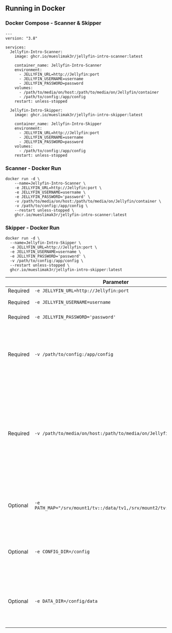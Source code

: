 ## Running in Docker

  ### Docker Compose - Scanner & Skipper 
```
---
version: "3.8"

services:
  Jellyfin-Intro-Scanner:
    image: ghcr.io/mueslimak3r/jellyfin-intro-scanner:latest

    container_name: Jellyfin-Intro-Scanner
    environment:
      - JELLYFIN_URL=http://Jellyfin:port
      - JELLYFIN_USERNAME=username
      - JELLYFIN_PASSWORD=password
    volumes:
      - /path/to/media/on/host:/path/to/media/on/Jellyfin/container
      - /path/to/config:/app/config
    restart: unless-stopped

  Jellyfin-Intro-Skipper:
    image: ghcr.io/mueslimak3r/jellyfin-intro-skipper:latest

    container_name: Jellyfin-Intro-Skipper
    environment:
      - JELLYFIN_URL=http://Jellyfin:port
      - JELLYFIN_USERNAME=username
      - JELLYFIN_PASSWORD=password
    volumes:
      - /path/to/config:/app/config
    restart: unless-stopped
```

  ### Scanner - Docker Run
```
docker run -d \
    --name=Jellyfin-Intro-Scanner \
    -e JELLYFIN_URL=http://Jellyfin:port \
    -e JELLYFIN_USERNAME=username \
    -e JELLYFIN_PASSWORD='password' \
    -v /path/to/media/on/host:/path/to/media/on/Jellyfin/container \
    -v /path/to/config:/app/config \
    --restart unless-stopped \
    ghcr.io/mueslimak3r/jellyfin-intro-scanner:latest
```
  ### Skipper - Docker Run
```
docker run -d \
  --name=Jellyfin-Intro-Skipper \
  -e JELLYFIN_URL=http://Jellyfin:port \
  -e JELLYFIN_USERNAME=username \
  -e JELLYFIN_PASSWORD='password' \
  -v /path/to/config:/app/config \
  --restart unless-stopped \
  ghcr.io/mueslimak3r/jellyfin-intro-skipper:latest
```

|| Parameter  | Function |
| ---                                        | ---                                        | ---       |
| Required | ```-e JELLYFIN_URL=http://Jellyfin:port``` | Jellyfin URL         |
| Required | ```-e JELLYFIN_USERNAME=username```        | Jellyfin User Username        |
| Required | ```-e JELLYFIN_PASSWORD='password'```      | Jellyfin User Password         |
| Required | ```-v /path/to/config:/app/config```      | Location of config/data on disk. Must use the same locations for Jellyfin-Intro-Scanner & Jellyfin-Intro-Skipper containers to work correctly together.       |
| Required | ```-v /path/to/media/on/host:/path/to/media/on/Jellyfin/container```      |  Location of media library on disk. If you use the same volume path for your Jellyfin container, you don't have to edit ```path_map.txt``` in your config folder. (If you need to change it you must first create a ```path_map.txt``` in your config folder. ***Not in the data subfolder***).        |
| Optional | ```-e PATH_MAP="/srv/mount1/tv::/data/tv1,/srv/mount2/tv::/data/tv2"```      |  Specify host:container path mapping. Mappings specified here are added to those specified in ```path_map.txt```          |
| Optional | ```-e CONFIG_DIR=/config```      |  Use a different directory to store config files. The directory specified should be reflected in the ```/app/config``` path mapping.          |
| Optional | ```-e DATA_DIR=/config/data```      | Use a different directory to store cached data. Modifying this will likely require a new path mapping such as ```-v /path/to/data:/data```         |
